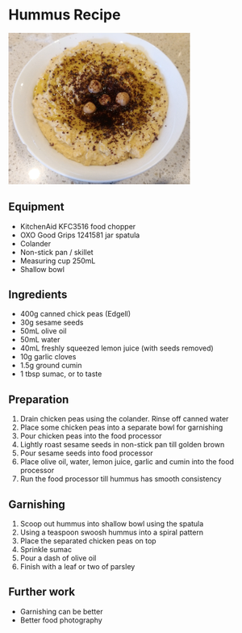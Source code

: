 # Hummus Recipe

<img src="hummus.jpg" width="360"/>

## Equipment 
- KitchenAid KFC3516 food chopper
- OXO Good Grips 1241581 jar spatula
- Colander
- Non-stick pan / skillet
- Measuring cup 250mL
- Shallow bowl 

## Ingredients
- 400g canned chick peas (Edgell)
- 30g sesame seeds
- 50mL olive oil
- 50mL water 
- 40mL freshly squeezed lemon juice (with seeds removed)
- 10g garlic cloves
- 1.5g ground cumin
- 1 tbsp sumac, or to taste 

## Preparation
1. Drain chicken peas using the colander. Rinse off canned water
2. Place some chicken peas into a separate bowl for garnishing
3. Pour chicken peas into the food processor
4. Lightly roast sesame seeds in non-stick pan till golden brown
5. Pour sesame seeds into food processor
6. Place olive oil, water, lemon juice, garlic and cumin into the food processor
7. Run the food processor till hummus has smooth consistency

## Garnishing
1. Scoop out hummus into shallow bowl using the spatula
2. Using a teaspoon swoosh hummus into a spiral pattern
3. Place the separated chicken peas on top
4. Sprinkle sumac 
5. Pour a dash of olive oil 
6. Finish with a leaf or two of parsley 

## Further work 
- Garnishing can be better
- Better food photography